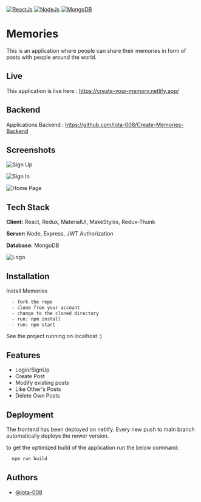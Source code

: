 [![ReactJs](https://camo.githubusercontent.com/beae01a1b58781b6632e5be556b37abc53290548813b395146b9413f8865c7d5/68747470733a2f2f696d672e736869656c64732e696f2f62616467652f43524d2d52656163744a532d626c75653f6c6f676f3d7265616374)](http://www.gnu.org/licenses/agpl-3.0)
[![NodeJs](https://camo.githubusercontent.com/121518d6a2d28e79df0a5c253eb788c17677b454b05ee4facede396bc0c3d0d8/68747470733a2f2f696d672e736869656c64732e696f2f62616467652f4261636b656e642d4e6f64654a532d677265656e3f6c6f676f3d6e6f64652e6a73)](https://opensource.org/licenses/)
[![MongoDB](https://camo.githubusercontent.com/b7cfb0451842c6d69d0dce1685c6c48be7595f454c3392439f2b9b3e5b2e6db4/68747470733a2f2f696d672e736869656c64732e696f2f62616467652f44617461426173652d4d6f6e676f44422d6c69676874677265656e3f6c6f676f3d6d6f6e676f4442)](https://github.com/tterb/atomic-design-ui/blob/master/LICENSEs)

# Memories

This is an application where people can share their memories in form of posts with people around the world.

## Live
This application is live here : https://create-your-memory.netlify.app/

## Backend
Applications Backend : https://github.com/iota-008/Create-Memories-Backend



## Screenshots

![Sign Up](https://i.ibb.co/MnWw9cG/1.png)

![Sign In](https://i.ibb.co/4NHzcm1/2.png)

![Home Page](https://i.ibb.co/VYqRCqM/3.png)


## Tech Stack

**Client:** React, Redux, MaterialUI, MakeStyles, Redux-Thunk

**Server:** Node, Express, JWT Authorization

**Database:** MongoDB


![Logo](https://i.ibb.co/qDG1gLL/Memories-logo.png)


## Installation

Install Memories

```bash
  - fork the repo
  - clone from your account
  - change to the cloned directory
  - run: npm install
  - run: npm start

```

See the project running on localhost :)

    
## Features

- Login/SignUp
- Create Post
- Modify existing posts
- Like Other's Posts
- Delete Own Posts


## Deployment

The frontend has been deployed on netlify.
Every new push to main branch automatically deploys the newer version.

to get the optimized build of the application run the below command:
```bash
  npm run build
```

## Authors

- [@iota-008](https://www.github.com/iota-008)
